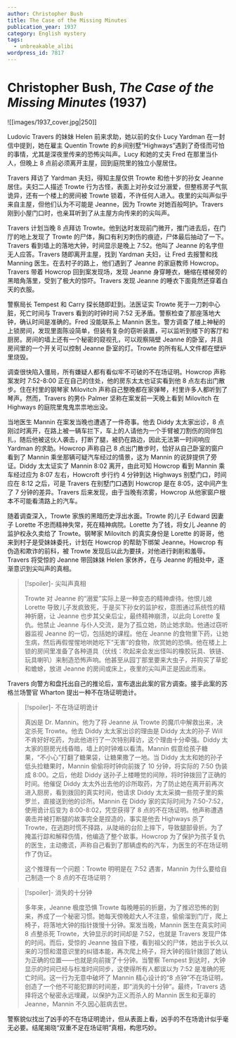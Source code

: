 ```yaml
---
author: Christopher Bush
title: The Case of the Missing Minutes
publication_year: 1937
category: English mystery
tags:
  - unbreakable_alibi
wordpress_id: 7817
---
```


# Christopher Bush, <i>The Case of the Missing Minutes</i> (1937)

![[images/1937_cover.jpg|250]]

Ludovic Travers 的妹妹 Helen 前来求助，她以前的女仆 Lucy Yardman 在一封信中提到，她在雇主 Quentin Trowte 的乡间别墅“Highways”遇到了奇怪而可怕的事情，尤其是深夜里传来的恐怖尖叫声。Lucy 和她的丈夫 Fred 在那里当仆人，但晚上 8 点前必须离开主屋，回到庭院里的独立小屋居住。

Travers 拜访了 Yardman 夫妇，得知主屋仅供 Trowte 和他十岁的孙女 Jeanne 居住。夫妇二人描述 Trowte 行为古怪，表面上对孙女过分溺爱，但整栋房子气氛诡异，还有一个楼上的房间被 Trowte 锁着，不许任何人进入。夜里的尖叫声似乎来自主屋，但他们认为不可能是 Jeanne，因为 Trowte 对她百般呵护。Travers 刚到小屋门口时，也亲耳听到了从主屋方向传来的的尖叫声。

Travers 计划当晚 8 点拜访 Trowte。他到达时发现前门微开，推门进去后，在门厅的地上发现了 Trowte 的尸体，胸口有利刃刺伤的痕迹，尸体最后抽动了一下。Travers 看到墙上的落地大钟，时间显示是晚上 7:52。他叫了 Jeanne 的名字但无人应答。Travers 随即离开主屋，找到 Yardman 夫妇，让 Fred 去报警和找 Manning 医生。在去村子的路上，他们遇到了 Jeanne 的家庭教师 Howcrop。Travers 带着 Howcrop 回到案发现场，发现 Jeanne 身穿睡衣，蜷缩在楼梯旁的黑暗角落里，受到了极大的惊吓。Travers 发现 Jeanne 的睡衣下面竟然还穿着白天的衣服。

警察局长 Tempest 和 Carry 探长随即赶到。法医证实 Trowte 死于一刀刺中心脏，死亡时间与 Travers 看到的时钟时间 7:52 无矛盾。警察检查了那座落地大钟，确认时间是准确的。Fred 没能联系上 Mannin 医生。警方调查了楼上神秘的上锁房间，发现里面陈设简单，但装有复杂的窃听装置，可以监听到楼下的客厅和厨房。房间的墙上还有一个秘密的窥视孔，可以观察隔壁 Jeanne 的卧室，并且房间里的一个开关可以控制 Jeanne 卧室的灯。Trowte 的所有私人文件都在壁炉里烧毁。

调查很快陷入僵局，所有嫌疑人都有看似牢不可破的不在场证明。Howcrop 声称案发时 7:52-8:00 正在自己的住处，他的房东太太也证实看到他 8 点左右出门散步。住在村里的钢琴家 Milovitch 声称自己整晚都在家弹琴，村里许多人都听到了琴声。然而，Travers 的男仆 Palmer 坚称在案发前一天晚上看到 Milovitch 在 Highways 的庭院里鬼鬼祟祟地出没。

当地医生 Mannin 在案发当晚也遭遇了一件奇事。他去 Diddy 太太家出诊，8 点刚过时离开，在路上被一辆车拦下，车上的人请他为一个手臂被刀割伤的同伴包扎，随后他被这伙人袭击，打断了腿，被扔在路边，因此无法第一时间响应 Yardman 的求助。Howcrop 声称自己 8 点出门散步时，恰好从自己卧室的窗户看到了 Mannin 乘坐那辆可疑汽车经过的情景，这为 Mannin 的说辞提供了旁证。Diddy 太太证实了 Mannin 8:02 离开，由此可知 Howcrop 看到 Mannin 乘车经过应为 8:07 左右，Howcroft 步行约 4 分钟到达 Highways 别墅门口，时间应在 8:12 之后，可是 Travers 在别墅门口遇到 Howcrop 是在 8:05，这中间产生了 7 分钟的差异。Travers 后来发现，由于当晚有浓雾，Howcrop 从他家窗户根本不可能看清路上的汽车。

随着调查深入，Trowte 家族的黑暗历史浮出水面。Trowte 的儿子 Edward 因妻子 Lorette 不忠而精神失常，死在精神病院。Lorette 为了钱，将女儿 Jeanne 的监护权永久卖给了 Trowte。钢琴家 Milovitch 的真实身份是 Lorette 的哥哥，他来到村子是受妹妹委托，计划在 Howcrop 的帮助下绑架 Jeanne。Howcrop 有伪造和欺诈的前科，被 Trowte 发现后以此为要挟，对他进行剥削和羞辱。Travers 将受惊的 Jeanne 带回妹妹 Helen 家休养，在与 Jeanne 的相处中，逐渐意识到尖叫声的真相。

> [!spoiler]- 尖叫声真相
> 
> Trowte 对 Jeanne 的“溺爱”实际上是一种变态的精神虐待。他恨儿媳 Lorette 导致儿子发疯致死，于是买下孙女的监护权，意图通过系统性的精神折磨，让 Jeanne 也步其父亲后尘，最终精神崩溃，以此向 Lorette 复仇。他禁止 Jeanne 与仆人交流，是为了孤立她，防止她求助。他通过窃听器监视 Jeanne 的一切，包括她的课程。他在 Jeanne 的食物里下药，让她生病，然后再假惺惺地哄她吃下“无害”的食物，欣赏她的恐惧。他在楼上上锁的房间里准备了各种道具（伏线：吹起来会发出怪叫的橡胶玩具、铁链、玩具喇叭）来制造恐怖声响。他甚至从园丁那里要来大虫子，并购买了草蛇和蟾蜍，放进 Jeanne 的房间或床上，夜里的尖叫声正是因此而来。

Travers 向警方和盘托出自己的推论后，宣布退出此案的官方调查。接手此案的苏格兰场警官 Wharton 提出一种不在场证明诡计。

> [!spoiler]- 不在场证明诡计
> 
> 真凶是 Dr. Mannin。他为了将 Jeanne 从 Trowte 的魔爪中解救出来，决定杀死 Trowte。他去 Diddy 太太家出诊的理由是 Diddy 太太的孙子 Will 不肯好好吃药，为此他进行了一次特别拜访，这个理由十分牵强。Diddy 太太家的厨房光线昏暗，墙上的时钟难以看清。Mannin 假意给孩子糖果，“不小心”打翻了糖果袋，让糖果撒了一地。当 Diddy 太太和她的孙子低头捡糖果时，Mannin 偷偷将时钟向前拨了 10 分钟，将实际的 7:50 伪装成 8:00。之后，他趁 Diddy 送孙子上楼睡觉的间隙，将时钟拨回了正确的时间。他催促 Diddy 太太外出去他的诊所取药，为了防止她在离开前再次进入厨房，看到拨回的真实时间，他请求 Diddy 太太采摘一些院子里的紫罗兰，直接送到他的诊所。Mannin 在 Diddy 家的实际时间为 7:50-7:52，使用诡计后变为 8:00-8:02，凭空获得了 8 点的不在场证明。他声称遭遇袭击并被打断腿的故事完全是捏造的，事实是他去 Highways 杀了 Trowte，在逃跑时慌不择路，从陡峭的台阶上摔下，导致腿部骨折。为了掩盖行踪和解释伤情，他编造了整个故事。Howcrop 为了保护为孩子复仇的医生，主动撒谎，声称自己看到了那辆虚构的汽车，为医生的不在场证明作了伪证。
> 
> 这个推理有一个问题：Trowte 明明是在 7:52 遇害，Mannin 为什么要给自己制造一个 8 点的不在场证明？

> [!spoiler]- 消失的十分钟
> 
> 多年来，Jeanne 极度恐惧 Trowte 每晚睡前的折磨，为了推迟恐怖的到来，养成了一个秘密习惯。她每天傍晚趁大人不注意，偷偷溜到门厅，爬上椅子，将落地大钟的指针拨慢十分钟。案发当晚，Mannin 医生在真实时间 8 点整杀死 Trowte，大钟显示的时间却是 7:52，也就是 Travers 发现尸体的时间。而后，受惊的 Jeanne 独自下楼，看到祖父的尸体，她出于长久以来的习惯和潜意识里的纠错本能，再次爬上椅子，将大钟的指针拨回了她认为正确的位置——也就是向前拨了十分钟。当警察 Tempest 到达时，大钟显示的时间已经与标准时间同步，这使得所有人都误以为 7:52 是准确的死亡时间。这一行为无意中破坏了 Mannin 精心设计的“8 点钟”不在场证明，创造了一个他不可能犯罪的时间差，即“消失的十分钟”。最终，Travers 选择将这个秘密永远埋藏，以保护为正义而杀人的 Mannin 医生和无辜的 Jeanne，Mannin 不久因心脏病去世。

警察貌似找出了凶手的不在场证明诡计，但从表面上看，凶手的不在场诡计似乎毫无必要。结尾揭晓“双重不足在场证明”真相，构思巧妙。
